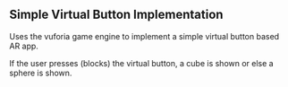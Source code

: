 ## Simple Virtual Button Implementation 

Uses the vuforia game engine to implement a simple virtual button based AR app.

If the user presses (blocks) the virtual button, a cube is shown or else a sphere is shown.

